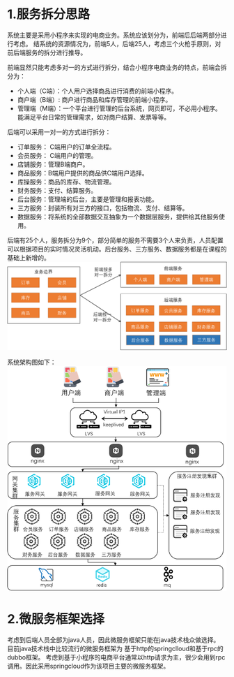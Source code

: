 # 1.服务拆分思路

系统主要是采用小程序来实现的电商业务。系统应该划分为，前端后后端两部分进行考虑。
结系统的资源情况为，前端5人，后端25人，考虑三个火枪手原则，对前后端服务的拆分进行推导。

前端显然只能考虑多对一的方式进行拆分，结合小程序电商业务的特点，前端会拆分为：
- 个人端（C端）：个人用户选择商品进行消费的前端小程序。
- 商户端（B端）: 商户进行商品和库存管理的前端小程序。
- 管理端（M端）：一个平台进行管理的后台系统，网页即可，不必用小程序。能满足平台日常的管理需求，如对商户结算、发票等等。

后端可以采用一对一的方式进行拆分：
- 订单服务： C端用户的订单全流程。
- 会员服务： C端用户的管理。
- 店铺服务：管理B端商户。
- 商品服务：B端用户提供的商品供C端用户选择。
- 库操服务：商品的库存、物流管理。
- 财务服务：支付、结算服务。
- 后台服务：管理端的后台，主要是管理和报表功能。
- 三方服务：封装所有对三方的接口，包括物流、支付、结算等。
- 数据服务：将系统的全部数据交互抽象为一个数据层服务，提供给其他服务使用。

后端有25个人，服务拆分为9个，部分简单的服务不需要3个人来负责，人员配置可以根据项目的实时情况灵活机动。后台服务、三方服务、数据服务都是在课程的基础上新增的。
![服务拆分](服务拆分.png)

系统架构图如下：
![系统架构图](系统架构图.png)


# 2.微服务框架选择
考虑到后端人员全部为java人员，因此微服务框架只能在java技术栈众做选择。
目前java技术栈中比较流行的微服务框架为 基于http的springclloud和基于rpc的dubbo框架。
考虑到基于小程序的电商平台通常以http请求为主，很少会用到rpc调用。因此采用springcloud作为该项目主要的微服务框架。
